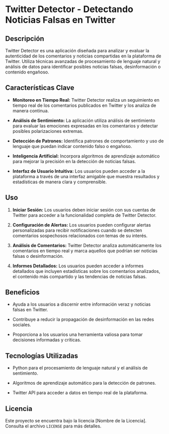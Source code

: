 # Twitter Detector - Detectando Noticias Falsas en Twitter

## Descripción

Twitter Detector es una aplicación diseñada para analizar y evaluar la autenticidad de los comentarios y noticias compartidas en la plataforma de Twitter. Utiliza técnicas avanzadas de procesamiento de lenguaje natural y análisis de datos para identificar posibles noticias falsas, desinformación o contenido engañoso.

## Características Clave

- **Monitoreo en Tiempo Real:** Twitter Detector realiza un seguimiento en tiempo real de los comentarios publicados en Twitter y los analiza de manera continua.

- **Análisis de Sentimiento:** La aplicación utiliza análisis de sentimiento para evaluar las emociones expresadas en los comentarios y detectar posibles polarizaciones extremas.

- **Detección de Patrones:** Identifica patrones de comportamiento y uso de lenguaje que puedan indicar contenido falso o engañoso.

- **Inteligencia Artificial:** Incorpora algoritmos de aprendizaje automático para mejorar la precisión en la detección de noticias falsas.

- **Interfaz de Usuario Intuitiva:** Los usuarios pueden acceder a la plataforma a través de una interfaz amigable que muestra resultados y estadísticas de manera clara y comprensible.

## Uso

1. **Iniciar Sesión:** Los usuarios deben iniciar sesión con sus cuentas de Twitter para acceder a la funcionalidad completa de Twitter Detector.

2. **Configuración de Alertas:** Los usuarios pueden configurar alertas personalizadas para recibir notificaciones cuando se detecten comentarios sospechosos relacionados con temas de su interés.

3. **Análisis de Comentarios:** Twitter Detector analiza automáticamente los comentarios en tiempo real y marca aquellos que podrían ser noticias falsas o desinformación.

4. **Informes Detallados:** Los usuarios pueden acceder a informes detallados que incluyen estadísticas sobre los comentarios analizados, el contenido más compartido y las tendencias de noticias falsas.

## Beneficios

- Ayuda a los usuarios a discernir entre información veraz y noticias falsas en Twitter.

- Contribuye a reducir la propagación de desinformación en las redes sociales.

- Proporciona a los usuarios una herramienta valiosa para tomar decisiones informadas y críticas.

## Tecnologías Utilizadas

- Python para el procesamiento de lenguaje natural y el análisis de sentimiento.

- Algoritmos de aprendizaje automático para la detección de patrones.

- Twitter API para acceder a datos en tiempo real de la plataforma.


## Licencia

Este proyecto se encuentra bajo la licencia [Nombre de la Licencia]. Consulta el archivo `LICENSE` para más detalles.

